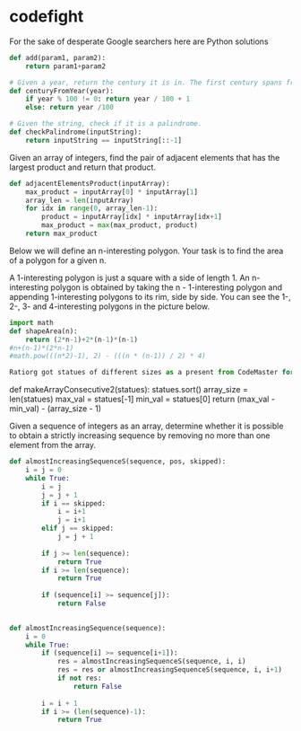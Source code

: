 # codefight

For the sake of desperate Google searchers here are Python solutions

```Python
def add(param1, param2):
    return param1+param2

# Given a year, return the century it is in. The first century spans from the year 1 up to and including the year 100, the second - from the year 101 up to and including the year 200, etc.
def centuryFromYear(year):
    if year % 100 != 0: return year / 100 + 1
    else: return year /100 

# Given the string, check if it is a palindrome.
def checkPalindrome(inputString):
    return inputString == inputString[::-1]
```



Given an array of integers, find the pair of adjacent elements that has the largest product and return that product.

```Python
def adjacentElementsProduct(inputArray):
    max_product = inputArray[0] * inputArray[1]
    array_len = len(inputArray)
    for idx in range(0, array_len-1):
        product = inputArray[idx] * inputArray[idx+1]
        max_product = max(max_product, product)
    return max_product
```

Below we will define an n-interesting polygon. Your task is to find the area of a polygon for a given n.

A 1-interesting polygon is just a square with a side of length 1. An n-interesting polygon is obtained by taking the n - 1-interesting polygon and appending 1-interesting polygons to its rim, side by side. You can see the 1-, 2-, 3- and 4-interesting polygons in the picture below.

```Python
import math
def shapeArea(n):
    return (2*n-1)+2*(n-1)*(n-1)
#n+(n-1)*(2*n-1)
#math.pow(((n*2)-1), 2) - (((n * (n-1)) / 2) * 4)
```


```Python
Ratiorg got statues of different sizes as a present from CodeMaster for his birthday, each statue having an non-negative integer size. Since he likes to make things perfect, he wants to arrange them from smallest to largest so that each statue will be bigger than the previous one exactly by 1. He may need some additional statues to be able to accomplish that. Help him figure out the minimum number of additional statues needed.
```

def makeArrayConsecutive2(statues):
    statues.sort()
    array_size = len(statues)
    max_val = statues[-1]
    min_val = statues[0]
    return (max_val - min_val) - (array_size - 1) 



Given a sequence of integers as an array, determine whether it is possible to obtain a strictly increasing sequence by removing no more than one element from the array.

```Python
def almostIncreasingSequenceS(sequence, pos, skipped):
    i = j = 0
    while True:
        i = j
        j = j + 1
        if i == skipped:
            i = i+1
            j = i+1
        elif j == skipped:
            j = j + 1
            
        if j >= len(sequence):
            return True
        if i >= len(sequence):
            return True
        
        if (sequence[i] >= sequence[j]):
            return False
        

def almostIncreasingSequence(sequence):
    i = 0
    while True:
        if (sequence[i] >= sequence[i+1]):
            res = almostIncreasingSequenceS(sequence, i, i)
            res = res or almostIncreasingSequenceS(sequence, i, i+1)
            if not res:
                return False
            
        i = i + 1
        if i >= (len(sequence)-1):
            return True
```
